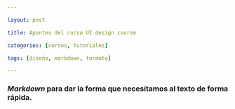 ```yaml
---

layout: post

title: Apuntes del curso UI design course

categories: [cursos, tutoriales]

tags: [diseño, markdown, formato]

---
```




### _Markdown_ para dar la forma que necesitamos al texto de forma rápida.
<!--stackedit_data:
eyJoaXN0b3J5IjpbLTEzMTY2MzM4MDldfQ==
-->